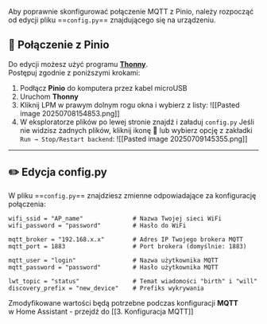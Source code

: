 Aby poprawnie skonfigurować połączenie MQTT z Pinio, należy rozpocząć od edycji pliku ==`config.py`== znajdującego się na urządzeniu.
## 🔌 Połączenie z Pinio

Do edycji możesz użyć programu [**Thonny**](https://thonny.org/).  
Postępuj zgodnie z poniższymi krokami:
1. Podłącz **Pinio** do komputera przez kabel microUSB
2. Uruchom **Thonny**
3. Kliknij LPM w prawym dolnym rogu okna i wybierz z listy:
	![[Pasted image 20250708154853.png]]
4. W eksploratorze plików po lewej stronie znajdź  i załaduj `config.py`
	Jeśli nie widzisz żadnych plików, kliknij ikonę 🛑 lub wybierz opcję z zakładki `Run → Stop/Restart backend`:
	![[Pasted image 20250709145355.png]]

---
## ✏️ Edycja config.py

W pliku ==`config.py`== znajdziesz zmienne odpowiadające za konfigurację połączenia:
```
wifi_ssid = "AP_name"              # Nazwa Twojej sieci WiFi
wifi_password = "password"         # Hasło do WiFi

mqtt_broker = "192.168.x.x"        # Adres IP Twojego brokera MQTT
mqtt_port = 1883                   # Port brokera (domyślnie: 1883)

mqtt_user = "login"                # Nazwa użytkownika MQTT
mqtt_password = "password"         # Hasło użytkownika MQTT

lwt_topic = "status"               # Temat wiadomości "birth" i "will"
discovery_prefix = "new_device"    # Prefiks wykrywania
```
Zmodyfikowane wartości będą potrzebne podczas konfiguracji **MQTT** w Home Assistant - przejdź do [[3. Konfiguracja MQTT]]
